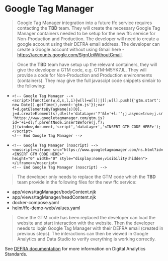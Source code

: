 # Google Tag Manager
> Google Tag Manager integration into a future ffc service requires contacting the **TBD** team. They will create the necessary Google Tag Manager containers needed to be setup for the new ffc service for Non-Production and Production. The developer will need to create a google account using their DEFRA email address. The developer can create a Google account without using Gmail here - https://accounts.google.com/SignUpWithoutGmail.

> Once the **TBD** team have setup up the relevant containers, they will give the developer a GTM code, e.g. GTM-M5YK7JL. They will provide a code for Non-Production and Production environments (containers). They may give the full javascipt code snippets simlair to the following:

-     <!-- Google Tag Manager -->
      <script>(function(w,d,s,l,i){w[l]=w[l]||[];w[l].push({'gtm.start':
      new Date().getTime(),event:'gtm.js'});var f=d.getElementsByTagName(s)[0],
      j=d.createElement(s),dl=l!='dataLayer'?'&l='+l:'';j.async=true;j.src=
      'https://www.googletagmanager.com/gtm.js?id='+i+dl;f.parentNode.insertBefore(j,f);
      })(window,document,'script','dataLayer','<INSERT GTM CODE HERE>');</script>
      <!-- End Google Tag Manager -->

-     <!-- Google Tag Manager (noscript) -->
      <noscript><iframe src="https://www.googletagmanager.com/ns.html?id=<INSERT GTM CODE HERE>" 
      height="0" width="0" style="display:none;visibility:hidden"></iframe></noscript>
      <!-- End Google Tag Manager (noscript) -->

> The developer only needs to replace the GTM code which the **TBD** team provide in the following files for the new ffc service:
- app/views/tagManager/bodyContent.njk
- app/views/tagManager/headContent.njk
- docker-compose.yaml
- helm/ffc-demo-web/values.yaml

> Once the GTM code has been replaced the developer can load the website and start interaction with the website. Then the developer needs to login Google Tag Manager with their DEFRA email (created in previous steps). The interactions can then be viewed in Google Analytics and Data Studio to verify everything is working correctly.

See [DEFRA documentation](https://github.com/DEFRA/analytics-standards) for more information on Digital Analytics Standards.

